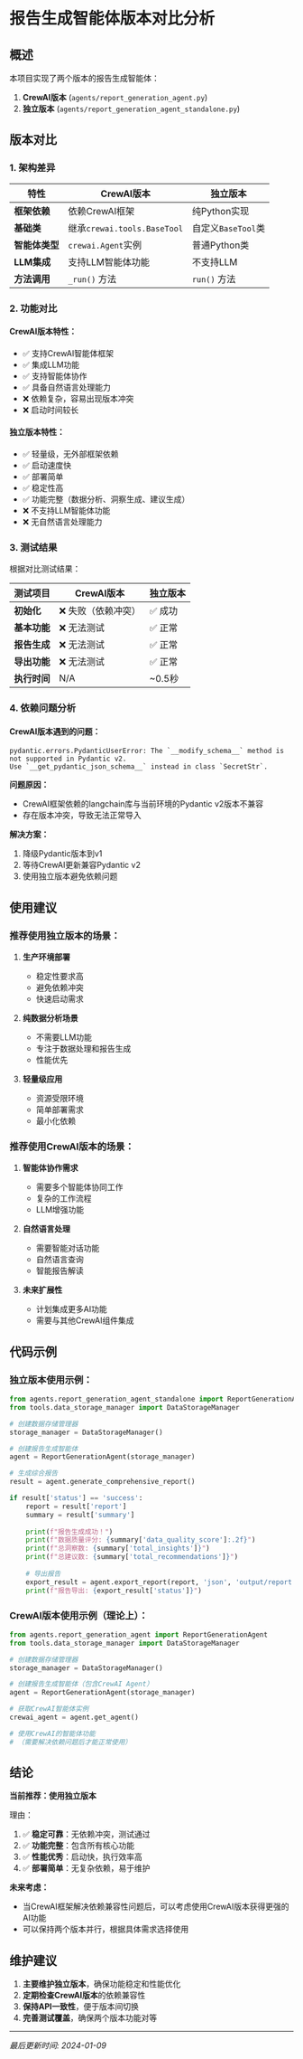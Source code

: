 # 报告生成智能体版本对比分析

## 概述

本项目实现了两个版本的报告生成智能体：
1. **CrewAI版本** (`agents/report_generation_agent.py`)
2. **独立版本** (`agents/report_generation_agent_standalone.py`)

## 版本对比

### 1. 架构差异

| 特性 | CrewAI版本 | 独立版本 |
|------|------------|----------|
| **框架依赖** | 依赖CrewAI框架 | 纯Python实现 |
| **基础类** | 继承`crewai.tools.BaseTool` | 自定义`BaseTool`类 |
| **智能体类型** | `crewai.Agent`实例 | 普通Python类 |
| **LLM集成** | 支持LLM智能体功能 | 不支持LLM |
| **方法调用** | `_run()` 方法 | `run()` 方法 |

### 2. 功能对比

#### CrewAI版本特性：
- ✅ 支持CrewAI智能体框架
- ✅ 集成LLM功能
- ✅ 支持智能体协作
- ✅ 具备自然语言处理能力
- ❌ 依赖复杂，容易出现版本冲突
- ❌ 启动时间较长

#### 独立版本特性：
- ✅ 轻量级，无外部框架依赖
- ✅ 启动速度快
- ✅ 部署简单
- ✅ 稳定性高
- ✅ 功能完整（数据分析、洞察生成、建议生成）
- ❌ 不支持LLM智能体功能
- ❌ 无自然语言处理能力

### 3. 测试结果

根据对比测试结果：

| 测试项目 | CrewAI版本 | 独立版本 |
|----------|------------|----------|
| **初始化** | ❌ 失败（依赖冲突） | ✅ 成功 |
| **基本功能** | ❌ 无法测试 | ✅ 正常 |
| **报告生成** | ❌ 无法测试 | ✅ 正常 |
| **导出功能** | ❌ 无法测试 | ✅ 正常 |
| **执行时间** | N/A | ~0.5秒 |

### 4. 依赖问题分析

#### CrewAI版本遇到的问题：
```
pydantic.errors.PydanticUserError: The `__modify_schema__` method is not supported in Pydantic v2. 
Use `__get_pydantic_json_schema__` instead in class `SecretStr`.
```

**问题原因：**
- CrewAI框架依赖的langchain库与当前环境的Pydantic v2版本不兼容
- 存在版本冲突，导致无法正常导入

**解决方案：**
1. 降级Pydantic版本到v1
2. 等待CrewAI更新兼容Pydantic v2
3. 使用独立版本避免依赖问题

## 使用建议

### 推荐使用独立版本的场景：

1. **生产环境部署**
   - 稳定性要求高
   - 避免依赖冲突
   - 快速启动需求

2. **纯数据分析场景**
   - 不需要LLM功能
   - 专注于数据处理和报告生成
   - 性能优先

3. **轻量级应用**
   - 资源受限环境
   - 简单部署需求
   - 最小化依赖

### 推荐使用CrewAI版本的场景：

1. **智能体协作需求**
   - 需要多个智能体协同工作
   - 复杂的工作流程
   - LLM增强功能

2. **自然语言处理**
   - 需要智能对话功能
   - 自然语言查询
   - 智能报告解读

3. **未来扩展性**
   - 计划集成更多AI功能
   - 需要与其他CrewAI组件集成

## 代码示例

### 独立版本使用示例：

```python
from agents.report_generation_agent_standalone import ReportGenerationAgent
from tools.data_storage_manager import DataStorageManager

# 创建数据存储管理器
storage_manager = DataStorageManager()

# 创建报告生成智能体
agent = ReportGenerationAgent(storage_manager)

# 生成综合报告
result = agent.generate_comprehensive_report()

if result['status'] == 'success':
    report = result['report']
    summary = result['summary']
    
    print(f"报告生成成功！")
    print(f"数据质量评分: {summary['data_quality_score']:.2f}")
    print(f"总洞察数: {summary['total_insights']}")
    print(f"总建议数: {summary['total_recommendations']}")
    
    # 导出报告
    export_result = agent.export_report(report, 'json', 'output/report.json')
    print(f"报告导出: {export_result['status']}")
```

### CrewAI版本使用示例（理论上）：

```python
from agents.report_generation_agent import ReportGenerationAgent
from tools.data_storage_manager import DataStorageManager

# 创建数据存储管理器
storage_manager = DataStorageManager()

# 创建报告生成智能体（包含CrewAI Agent）
agent = ReportGenerationAgent(storage_manager)

# 获取CrewAI智能体实例
crewai_agent = agent.get_agent()

# 使用CrewAI的智能体功能
# （需要解决依赖问题后才能正常使用）
```

## 结论

**当前推荐：使用独立版本**

理由：
1. ✅ **稳定可靠**：无依赖冲突，测试通过
2. ✅ **功能完整**：包含所有核心功能
3. ✅ **性能优秀**：启动快，执行效率高
4. ✅ **部署简单**：无复杂依赖，易于维护

**未来考虑：**
- 当CrewAI框架解决依赖兼容性问题后，可以考虑使用CrewAI版本获得更强的AI功能
- 可以保持两个版本并行，根据具体需求选择使用

## 维护建议

1. **主要维护独立版本**，确保功能稳定和性能优化
2. **定期检查CrewAI版本**的依赖兼容性
3. **保持API一致性**，便于版本间切换
4. **完善测试覆盖**，确保两个版本功能对等

---

*最后更新时间: 2024-01-09*